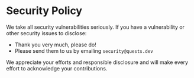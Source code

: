 # Security Policy

We take all security vulnerabilities seriously.
If you have a vulnerability or other security issues to disclose:

- Thank you very much, please do!
- Please send them to us by emailing `security@quests.dev`

We appreciate your efforts and responsible disclosure and will make every effort to acknowledge your contributions.
